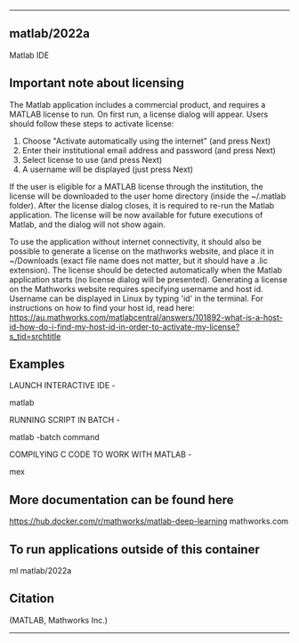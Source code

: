
----------------------------------
## matlab/2022a ##
Matlab IDE

Important note about licensing
------------------------------
  
The Matlab application includes a commercial product, and requires a MATLAB license to run. On first run, a license dialog will appear. Users should follow these steps to activate license:
1. Choose "Activate automatically using the internet" (and press Next)
2. Enter their institutional email address and password (and press Next)
3. Select license to use (and press Next)
4. A username will be displayed (just press Next)

If the user is eligible for a MATLAB license through the institution, the license will be downloaded to the user home directory (inside the ~/.matlab folder). After the license dialog closes, it is required to re-run the Matlab application. The license will be now available for future executions of Matlab, and the dialog will not show again.

To use the application without internet connectivity, it should also be possible to generate a license on the mathworks website, and place it in ~/Downloads (exact file name does not matter, but it should have a .lic extension). The license should be detected automatically when the Matlab application starts (no license dialog will be presented). Generating a license on the Mathworks website requires specifying username and host id. Username can be displayed in Linux by typing 'id' in the terminal. For instructions on how to find your host id, read here: https://au.mathworks.com/matlabcentral/answers/101892-what-is-a-host-id-how-do-i-find-my-host-id-in-order-to-activate-my-license?s_tid=srchtitle



Examples
--------

  LAUNCH INTERACTIVE IDE -
  
  matlab

  RUNNING SCRIPT IN BATCH -
  
  matlab -batch command

  COMPILYING C CODE TO WORK WITH MATLAB -
  
  mex

More documentation can be found here
------------------------------------

  https://hub.docker.com/r/mathworks/matlab-deep-learning
  mathworks.com


To run applications outside of this container
---------------------------------------------

  ml matlab/2022a

Citation
--------
  
  (MATLAB, Mathworks Inc.)

----------------------------------
